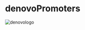 # denovoPromoters
![denovologo](https://github.com/flemingtonlab/denovoPromoters/assets/23278950/4dcc5ac0-8037-46ce-85b0-e3e35140659e)
